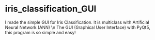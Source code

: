 # iris_classification_GUI
I made the simple GUI for Iris Classification. It is multiclass with Artificial Neural Network (ANN) \n
The GUI (Graphical User Interface) with PyQt5, this program is so simple and easy!
